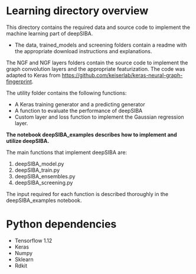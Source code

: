 # Learning directory overview

This directory contains the required data and source code to implement the machine learning part of deepSIBA. 

- The data, trained_models and screening folders contain a readme with the appropriate download instructions and explanations.

The NGF and NGF layers folders contain the source code to implement the graph convolution layers and the appropriate featurization. The code was adapted to Keras from https://github.com/keiserlab/keras-neural-graph-fingerprint.

The utility folder contains the following functions:

- A Keras training generator and a predicting generator
- A function to evaluate the performance of deepSIBA
- Custom layer and loss function to implement the Gaussian regression layer.

**The notebook deepSIBA_examples describes how to implement and utilize deepSIBA.**

The main functions that implement deepSIBA are:

1. deepSIBA_model.py
2. deepSIBA_train.py
3. deepSIBA_ensembles.py
4. deepSIBA_screening.py

The input required for each function is described thoroughly in the deepSIBA_examples notebook.

# Python dependencies

- Tensorflow 1.12
- Keras
- Numpy
- Sklearn
- Rdkit
